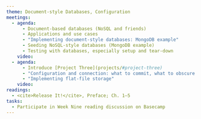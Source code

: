 ```yaml
---
theme: Document-style Databases, Configuration
meetings:
  - agenda:
      - Document-based databases (NoSQL and friends)
      - Applications and use cases
      - "Implementing document-style databases: MongoDB example"
      - Seeding NoSQL-style databases (MongoDB example)
      - Testing with databases, especially setup and tear-down
    video:
  - agenda:
      - Introduce [Project Three](projects/#project-three)
      - "Configuration and connection: what to commit, what to obscure (`ENV` variables)"
      - "Implementing flat-file storage"
    video:
readings:
  - <cite>Release It!</cite>, Preface; Ch. 1–5
tasks:
  - Participate in Week Nine reading discussion on Basecamp
---
```

